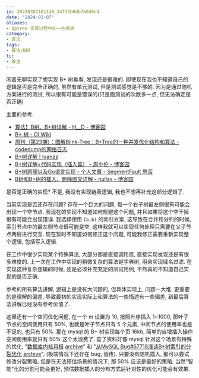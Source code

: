 ```yaml
---
id: 20240307161148_34735b0db76049d4
date: "2024-03-07"
aliases:
- bptree 实现过程中的一些感想
category:
- 算法
tags:
- 算法/B树
tc:
- 算法
---
```


闲着无聊实现了想实现 B+ 树看看, 发现还是很难的.
即使现在我也不知道自己的逻辑是否是完全正确的, 虽然有单元测试, 但是测试感觉是不够的.
因为是通过随机方案进行的测试, 所以很有可能是错误的(只是跑测试的次数多一点, 但无法确定是否正确)

主要的参考:
- [算法】B树、B+树详解 - H__D - 博客园](https://www.cnblogs.com/h--d/p/14022357.html)
- [B+ 树 - OI Wiki](https://oi-wiki.org/ds/bplus-tree/)
- [周刊（第23期）：图解Blink-Tree：B+Tree的一种并发优化结构和算法 - codedump的网络日志](https://www.codedump.info/post/20220807-weekly-23/)
- [B+树详解 | Ivanzz](https://ivanzz1001.github.io/records/post/data-structure/2018/06/16/ds-bplustree)
- [B+树详解+代码实现（插入篇） - 周小伦 - 博客园](https://www.cnblogs.com/JayL-zxl/p/14304178.html)
- [B+树原理以及Go语言实现 - 个人文章 - SegmentFault 思否](https://segmentfault.com/a/1190000041696709#item-3)
- [B树和B+树的插入、删除图文详解 - nullzx - 博客园](https://www.cnblogs.com/nullzx/p/8729425.html)

是否是正确的实现? 不是, 我没有实现链表逻辑, 我也不想再补充这部分逻辑了.

当前实现是否还存在问题? 存在一个巨大的问题, 每一个右子树最左侧很有可能会出现一个空节点.
我现在的实现不知道如何规避这个问题, 并且如果将这个空干掉很有可能会出现错误.
我选择使用 `[a,b)` 的索引方案, 这导致在合并和分列的时候, 索引节点中的最左侧节点很可能是空, 这样我就可以实现任何处理只需要在父子节点两层进行交互.
现在暂时不知道如何修正这个问题, 可能我修正需要重新实现整个逻辑, 包括写入逻辑.

在工作中很少实现某个特殊算法, 大部分都是直接调用库, 直接实现发现还是有很多难度的.
上一次在工作中实现的稍微复杂的算法是字典树, 用来实现域名过滤.
在实现这种复杂逻辑的时候, 还是必须补充充足的测试用例, 不然真的不知道自己实现的是否正确.

参考的所有算法讲解, 逻辑上是没有大问题的, 但具体实现上, 问题一大堆.
更重要的是理解的偏差, 导致最初的实现实际上和算法的一些描述有一些偏差, 到最后算法讲解已经没有参考价值了.

这里还有一个空间优化问题, 在一个 m 设置为 10, 按照升序插入 1~1000, 那叶子节点的空间使用只有 50%, 也就是叶子节点只有 5 个元素, 中间节点的使用率也是不足的, 也只有 50%.
那在 mysql 的 B+ 树实现每个页 16kb, 简单的自增插入操作空间使用率就只有 50% 这个太浪费了.
查了资料好像 mysql 针对这个场景有特殊的优化, "[数据库内核月报](http://mysql.taobao.org/monthly/2021/06/05/) [archive](https://web.archive.org/web/20220626080734/http://mysql.taobao.org/monthly/2021/06/05/)" 和 "[从MySQL Bug#67718浅谈B+树索引的分裂优化](https://www.cnblogs.com/mscm/p/13493129.html) [archive](https://web.archive.org/web/20240307092434/https://www.cnblogs.com/mscm/p/13493129.html)", (极端情况下还存在 bug, 蛋疼).
只要没有随机插入, 那可以尝试修改分裂策略; 但是在无法预估场景的情况下, 那 50% 应该是最好的策略; 当然"智能"化的分割可能会更好, 预估数据插入的分布方式后针对性的优化可能会有效果.
